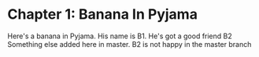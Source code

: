 # Chapter 1: Banana In Pyjama

Here's a banana in Pyjama. His name is B1. He's got a good friend B2
Something else added here in master. B2 is not happy in the master branch

